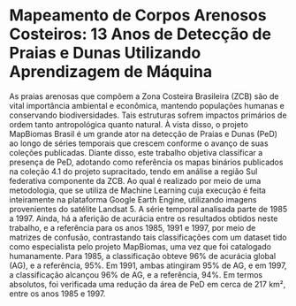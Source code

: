 # Mapeamento de Corpos Arenosos Costeiros: 13 Anos de Detecção de Praias e Dunas Utilizando Aprendizagem de Máquina
As praias arenosas que compõem a Zona Costeira Brasileira (ZCB) são de vital importância ambiental e econômica, mantendo populações humanas e conservando biodiversidades. Tais estruturas sofrem impactos primários de ordem tanto antropológica quanto natural. À vista disso, o projeto MapBiomas Brasil é um grande ator na detecção de Praias e Dunas (PeD) ao longo de séries temporais que crescem conforme o avanço de suas coleções publicadas. Diante disso, este trabalho objetiva classificar a presença de PeD, adotando como referência os mapas binários publicados na coleção 4.1 do projeto supracitado, tendo em análise a região Sul federativa componente da ZCB. Ao qual é realizado por meio de uma metodologia, que se utiliza de Machine Learning cuja execução é feita inteiramente na plataforma Google Earth Engine, utilizando imagens provenientes do satélite Landsat 5. A série temporal analisada parte de 1985 a 1997. Ainda, há a aferição de acurácia entre os resultados obtidos neste trabalho, e a referência para os anos 1985, 1991 e 1997, por meio de matrizes de confusão, contrastando tais classificações com um dataset tido como especialista pelo projeto MapBiomas, uma vez que foi catalogado humanamente. Para 1985, a classificação obteve 96% de acurácia global (AG), e a referência, 95%. Em 1991, ambas atingiram 95% de AG, e em 1997, a classificação alcançou 96% de AG, e a referência, 94%. Em termos absolutos, foi verificada uma redução da área de PeD em cerca de 217 km², entre os anos 1985 e 1997.
